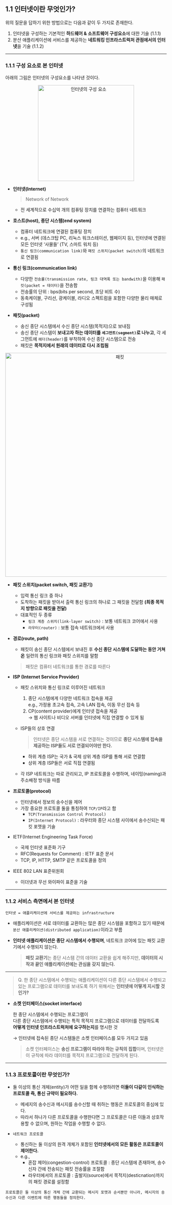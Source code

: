 ## 1.1 인터넷이란 무엇인가?

위의 질문을 답하기 위한 방법으로는 다음과 같이 두 가지로 존재한다.

1. 인터넷을 구성하는 기본적인 **하드웨어 & 소프트웨어 구성요소**에 대한 기술 (1.1.1)
2. 분산 애플리케이션에 서비스를 제공하는 **네트워킹 인프라스트럭처 관점에서의 인터넷**을 기술 (1.1.2)

---

### 1.1.1 구성 요소로 본 인터넷

아래의 그림은 인터넷의 구성요소를 나타낸 것이다.
<p align="center"><img width="300" alt="인터넷의 구성 요소" src="https://user-images.githubusercontent.com/86337233/210067671-04ad6d39-45fc-4ba9-a773-d964ec4cdc7c.png">

- **인터넷(Internet)**
  > Network of Network
    - 전 세계적으로 수십억 개의 컴퓨팅 장치를 연결하는 컴퓨터 네트워크


- **호스트(host), 종단 시스템(end system)**
    - 컴퓨터 네트워크에 연결된 컴퓨팅 장치
    - e.g., 서버 (데스크탑 PC, 리눅스 워크스테이션, 웹페이지 등), 인터넷에 연결된 모든 인터넷 ‘사물들’ (TV, 스마트 워치 등)
    - `통신 링크(communication link)`와 `패킷 스위치(packet switch)`의 네트워크로 연결됨


- **통신 링크(communication link)**
    - 다양한 `전송률(transmission rate, 링크 대역폭 또는 bandwith)`을 이용해 `패킷(packet = 데이터)`을 전송함
    - 전송률의 단위 : bps(bits per second, 초당 비트 수)
    - 동축케이블, 구리선, 광케이블, 라디오 스펙트럼을 포함한 다양한 물리 매체로 구성됨


- **패킷(packet)**
    - 송신 종단 시스템에서 수신 종단 시스템(목적지)으로 보내짐
    - 송신 종단 시스템이 **보내고자 하는 데이터를 `세그먼트(segment)`로 나누고**, 각 세그먼트에 `헤더(header)`를 부착하여 수신 종단 시스템으로 전송
    - 패킷은 **목적지에서 원래의 데이터로 다시 조립됨**

<p align="center"><img width="700" alt="패킷" src="https://user-images.githubusercontent.com/86337233/210068063-a8ef4bad-6b44-4d54-8975-7488c2b0acd6.png">

- **패킷 스위치(packet switch, 패킷 교환기)**
    - 입력 통신 링크 중 하나
    - 도착하는 패킷을 받아서 출력 통신 링크의 하나로 그 패킷을 전달함 **(최종 목적지 방향으로 패킷을 전달)**
    - 대표적인 두 종류
        - `링크 계층 스위치(link-layer switch)` : 보통 네트워크 코어에서 사용
        - `라우터(router)` : 보통 접속 네트워크에서 사용


- **경로(route, path)**
    - 패킷이 송신 종단 시스템에서 보내진 후
      **수신 종단 시스템에 도달하는 동안 거쳐온** 일련의 통신 링크와 패킷 스위치를 말함
  > 패킷은 컴퓨터 네트워크를 통한 경로를 따른다


- **ISP (Internet Service Provider)**
    - 패킷 스위치와 통신 링크로 이루어진 네트워크
        1. 종단 시스템에게 다양한 네트워크 접속을 제공  
           e.g., 가정용 초고속 접속, 고속 LAN 접속, 이동 무선 접속 등
        2. CP(content provider)에게 인터넷 접속을 제공  
           → 웹 사이트나 비디오 서버를 인터넷에 직접 연결할 수 있게 됨
    - ISP들의 상호 연결

      > 인터넷은 종단 시스템을 서로 연결하는 것이므로
      **종단 시스템에 접속을 제공하는 ISP들도 서로 연결되어야만 한다.**
      >
        - 하위 계층 ISP는 국가 & 국제 상위 계층 ISP를 통해 서로 연결함
        - 상위 계층 ISP들은 서로 직접 연결됨
    - 각 ISP 네트워크는 따로 관리되고, IP 프로토콜을 수행하며, 네이밍(naming)과 주소배정 방식을 따름


- **프로토콜(protocol)**
    - 인터넷에서 정보의 송수신을 제어
    - 가장 중요한 프로토콜 둘을 통칭하여 `TCP/IP`라고 함
        - `TCP(Transmission Control Protocol)`
        - `IP(Internet Protocol)` : 라우터와 종단 시스템 사이에서 송수신되는 패킷 포맷을 기술


- IETF(Internet Engineering Task Force)
    - 국제 인터넷 표준화 기구
    - RFC(Requests for Comment) : IETF 표준 문서
    - TCP, IP, HTTP, SMTP 같은 프로토콜을 정의


- IEEE 802 LAN 표준위원회
    - 이더넷과 무선 와이파이 표준을 기술

---

### 1.1.2 서비스 측면에서 본 인터넷

```
인터넷 = 애플리케이션에 서비스를 제공하는 infrastructure
```

- 애플리케이션은 서로 데이터를 교환하는 많은 종단 시스템을 포함하고 있기 때문에
  `분산 애플리케이션(distributed application)`이라고 부름

- **인터넷 애플리케이션은 종단 시스템에서 수행되며**, 네트워크 코어에 있는 패킷 교환기에서 수행되지 않는다.

  > **패킷 교환기**는 종단 시스템 간의 데이터 교환을 쉽게 해주지만, **데이터의 시작과 끝인 애플리케이션에는 관심을 갖지 않는다.**

---
> Q. 한 종단 시스템에서 수행되는 애플리케이션이 다른 종단 시스템에서 수행되고 있는 프로그램으로 데이터를 보내도록 하기 위해서는
**인터넷에 어떻게 지시할 것인가?**

- **소켓 인터페이스(socket interface)**

  한 종단 시스템에서 수행되는 프로그램이  
  다른 종단 시스템에서 수행되는 특적 목적지 프로그램으로 데이터를 전달하도록  
  **어떻게 인터넷 인프라스트럭처에 요구하는지**를 명시한 것

  → 인터넷에 접속된 종단 시스템들은 소켓 인터페이스를 모두 가지고 있음

  > 소켓 인터페이스는 **송신 프로그램이 따라야 하는 규칙의 집합**이며, 인터넷은 이 규칙에 따라 데이터를 목적지 프로그램으로 전달하게 된다.

---

### 1.1.3 프로토콜이란 무엇인가?

- 둘 이상의 통신 개체(entity)가 어떤 일을 함께 수행하려면 **이들이 다같이 인식하는 프로토콜 즉, 통신 규약이 필요하다.**
    - 메세지의 송수신과 메시지를 송수신할 때 취하는 행동은 프로토콜의 중심에 있다.
    - 따라서 하나가 다른 프로토콜을 수행한다면 그 프로토콜은 다른 이들과 상호작용할 수 없으며, 원하는 작업을 수행할 수 없다.


- `네트워크 프로토콜`
    - 통신하는 둘 이상의 원격 개체가 포함된 **인터넷에서의 모든 활동은 프로토콜이 제어한다.**
    - e.g.,
        - 혼잡 제어(congestion-control) 프로토콜
          : 종단 시스템에 존재하며, 송수신자 간에 전송되는 패킷 전송률을 조절함
        - 라우터에서의 프로토콜
          : 출발지(source)에서 목적지(desticnation)까지의 패킷 경로를 설정함

```
프로토콜은 둘 이상의 통신 개체 간에 교환되는 메시지 포맷과 순서뿐만 아니라, 메시지의 송수신과 다른 이벤트에 따른 행동들을 정의한다.
```
